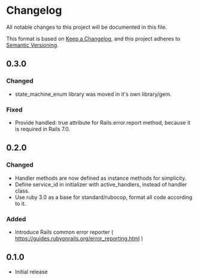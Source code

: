 # Changelog
All notable changes to this project will be documented in this file.

This format is based on [Keep a Changelog](https://keepachangelog.com/en/1.1.0/), and this project adheres to [Semantic Versioning](https://semver.org/spec/v2.0.0.html).

## 0.3.0

### Changed
- state_machine_enum library was moved in it's own library/gem.

### Fixed
- Provide handled: true attribute for Rails.error.report method, because it is required in Rails 7.0.

## 0.2.0

### Changed

- Handler methods are now defined as instance methods for simplicity.
- Define service_id in initializer with active_handlers, instead of handler class.
- Use ruby 3.0 as a base for standard/rubocop, format all code according to it.

### Added

- Introduce Rails common error reporter ( https://guides.rubyonrails.org/error_reporting.html )

## 0.1.0

- Initial release

